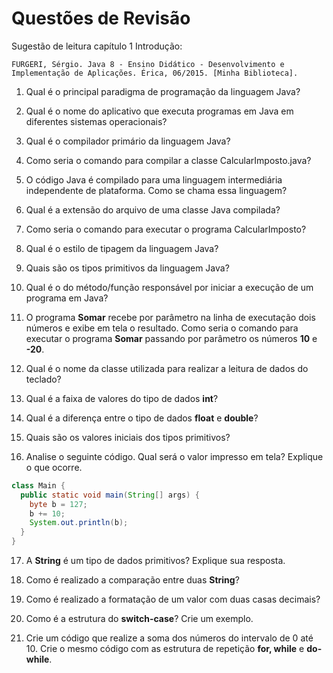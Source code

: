 # Questões de Revisão

Sugestão de leitura capítulo 1 Introdução:

```
FURGERI, Sérgio. Java 8 - Ensino Didático - Desenvolvimento e Implementação de Aplicações. Érica, 06/2015. [Minha Biblioteca].
```

1. Qual é o principal paradigma de programação da linguagem Java?

2. Qual é o nome do aplicativo que executa programas em Java em diferentes sistemas operacionais?

3. Qual é o compilador primário da linguagem Java?

4. Como seria o comando para compilar a classe CalcularImposto.java?

5. O código Java é compilado para uma linguagem intermediária independente de plataforma. Como se chama essa linguagem?

6. Qual é a extensão do arquivo de uma classe Java compilada?

7. Como seria o comando para executar o programa CalcularImposto?

8. Qual é o estilo de tipagem da linguagem Java?

9. Quais são os tipos primitivos da linguagem Java?

10. Qual é o do método/função responsável por iniciar a execução de um programa em Java?

11. O programa **Somar** recebe por parâmetro na linha de executação dois números e exibe em tela o resultado.  Como seria o comando para executar o programa **Somar** passando por parâmetro os números **10** e **-20**. 

12. Qual é o nome da classe utilizada para realizar a leitura de dados do teclado?

13. Qual é a faixa de valores do tipo de dados **int**?

14. Qual é a diferença entre o tipo de dados **float** e **double**?

15. Quais são os valores iniciais dos tipos primitivos?

16. Analise o seguinte código. Qual será o valor impresso em tela? Explique o que ocorre.

```java
class Main {
  public static void main(String[] args) {
    byte b = 127;
    b += 10;
    System.out.println(b);
  }
}
```

17. A **String** é um tipo de dados primitivos? Explique sua resposta.

18. Como é realizado a comparação entre duas **String**?

19. Como é realizado a formatação de um valor com duas casas decimais?

20. Como é a estrutura do **switch-case**? Crie um exemplo.

21. Crie um código que realize a soma dos números do intervalo de 0 até 10. Crie o mesmo código com as estrutura de repetição **for, while** e **do-while**.


